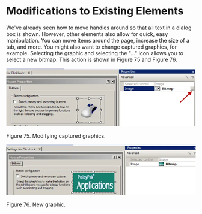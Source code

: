 # Modifications to Existing Elements

We've already seen how to move handles around so that all text in a dialog box is shown. However,
other elements also allow for quick, easy manipulation. You can move items around the page, increase
the size of a tab, and more. You might also want to change captured graphics, for example. Selecting
the graphic and selecting the "…" icon allows you to select a new bitmap. This action is shown in
Figure 75 and Figure 76.

![crafting_the_user_interface_16](../../../../../../../static/img/product_docs/policypak/policypak/applicationsettings/designstudio/userinterface/manualedits/crafting_the_user_interface_16.webp)

Figure 75. Modifying captured graphics.

![crafting_the_user_interface_17](../../../../../../../static/img/product_docs/policypak/policypak/applicationsettings/designstudio/userinterface/manualedits/crafting_the_user_interface_17.webp)

Figure 76. New graphic.
